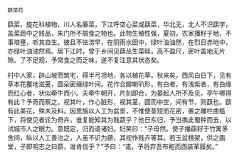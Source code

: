     蕻菜花 

   蕻菜，旋花科植物，川人名藤菜，下江呼空心菜或蕻菜，华北无，北人不识蕻字，盖菜蔬中之贱品，朱门所不屑食之物也。此物生殖性强，夏初，农家播籽于地，不事培壅，听其自生。彼且不怯涝早，在阴雨水田中，绿叶油油然，在烈日赤地中，亦绿叶油油然焉。居下江时，曾于乡间见蕻丛生菜畦，高不盈尺，密叶盖地无片隙。了不足观，予常食之而乏味，遂不复注意其状态矣。

   村中人家，辟山坡而筑宅，得半弓坦地，各以植花草。秋来矣，西风白日下，见有草本花覆地滋蔓，圆朵密缀绿叶间。花作合瓣喇叭形，有白者，有浅紫者，有白缘而红心者，状似牵牛而小。夫牵牛朝开，片刻即合，为晏起人所不及见，亭午哪得有此？予奇而察之。视其叶，作心脏形，视其茎，圆而中空，间有节，则蕻也。蕻有此美花，殊未及料。因思施以人工为盆景，不惟使茎短而花密，置之雕栏曲槛下，将使见者诧为奇卉，谁复能知其为贱蔬乎？他日东归，予当携此蜀种而去，以试城市人之眼力。意既定，归而语诸妇。妇笑曰：“子毋然。使子播蕻籽于竹篱茅舍间，纵以人工善治之，人虽不识为蕻，其视作贱卉等耳。若玉盆檀架，供之画堂，子即明志之曰蕻，谁肯信乎？”予曰：“诺，予将弃吾布袍而西装革履矣。”

